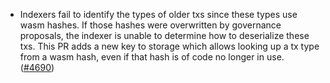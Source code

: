 - Indexers fail to identify the types of older txs since these types use wasm hashes. If those hashes were overwritten by governance proposals, the indexer is unable to determine how to deserialize these txs. This PR adds a new key to storage which allows looking up a tx type from a wasm hash, even if that hash is of code no longer in use. ([\#4690](https://github.com/anoma/namada/pull/4690))
